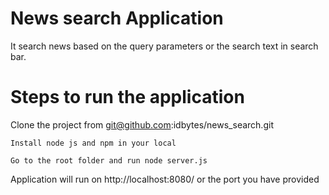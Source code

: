 # News search Application

It search news based on the query parameters or the search text in search bar.

# Steps to run the application

Clone the project from git@github.com:idbytes/news_search.git

```
Install node js and npm in your local
```

```
Go to the root folder and run node server.js
```

Application will run on http://localhost:8080/ or the port you have provided
